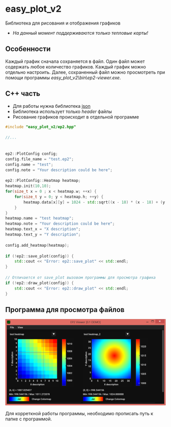 # easy_plot_v2

Библиотека для рисования и отображения графиков

- *На данный момент поддерживаются только тепловые карты!*

## Особенности

Каждый график сначала сохраняется в файл. Один файл может содержать любое количество графиков. Каждый график можно отдельно настроить.
Далее, сохраненный файл можно просмотреть при помощи программы *easy_plot_v2\bin\ep2-viewer.exe*.


## C++ часть

* Для работы нужна библиотека [json](https://github.com/nlohmann/json)
* Библиотека использует только *header* файлы
* Рисование графиков происходит в отдельной программе


```cpp
#include "easy_plot_v2/ep2.hpp"

//...


ep2::PlotConfig config;
config.file_name = "test.ep2";
config.name = "test";
config.note = "Your description could be here";

ep2::PlotConfig::Heatmap heatmap;
heatmap.init(10,10);
for(size_t x = 0 ; x < heatmap.w; ++x) {
	for(size_t y = 0; y < heatmap.h; ++y) {
		heatmap.data[x][y] = 1024 - std::sqrt((x - 18) * (x - 18) + (y - 18) * (y - 18));
	}
}
heatmap.name = "test heatmap";
heatmap.note = "Your description could be here";
heatmap.text_x = "X description";
heatmap.text_y = "Y description";

config.add_heatmap(heatmap);

if (!ep2::save_plot(config)) {
	std::cout << "Error: ep2::save_plot" << std::endl;
}

// Отличается от save_plot вызовом программы для просмотра графика
if (!ep2::draw_plot(config)) {
	std::cout << "Error: ep2::draw_plot" << std::endl;
}

```

## Программа для просмотра файлов

![ep2_viewer](doc/ep2-viewer.png)

Для корреткной работы программы, необходимо прописать путь к папке с программой.
